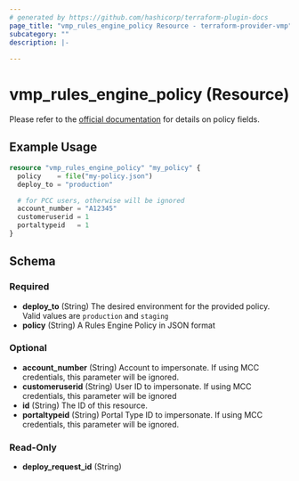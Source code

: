 ```yaml
---
# generated by https://github.com/hashicorp/terraform-plugin-docs
page_title: "vmp_rules_engine_policy Resource - terraform-provider-vmp"
subcategory: ""
description: |-
  
---
```


# vmp_rules_engine_policy (Resource)
Please refer to the [official documentation](https://dev.vdms.com/cdn/api/index.html#Media_Management/REv4/Add-Policy.htm) for details on policy fields.


## Example Usage

```terraform
resource "vmp_rules_engine_policy" "my_policy" {
  policy    = file("my-policy.json")
  deploy_to = "production"

  # for PCC users, otherwise will be ignored
  account_number = "A12345"
  customeruserid = 1
  portaltypeid   = 1
}
```

<!-- schema generated by tfplugindocs -->
## Schema

### Required

- **deploy_to** (String) The desired environment for the provided policy. Valid values are `production` and `staging`
- **policy** (String) A Rules Engine Policy in JSON format

### Optional

- **account_number** (String) Account to impersonate. If using MCC credentials, this parameter will be ignored.
- **customeruserid** (String) User ID to impersonate. If using MCC credentials, this parameter will be ignored
- **id** (String) The ID of this resource.
- **portaltypeid** (String) Portal Type ID to impersonate. If using MCC credentials, this parameter will be ignored.

### Read-Only

- **deploy_request_id** (String)



